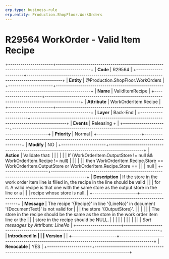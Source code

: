 ```yaml
---
erp.type: business-rule
erp.entity: Production.ShopFloor.WorkOrders
---
```


# R29564 WorkOrder - Valid Item Recipe
+----------------------+-----------------------------------------------------------------------------------------------+
| **Code**             | R29564                                                                                        |
+----------------------+-----------------------------------------------------------------------------------------------+
| **Entity**           | @Production.ShopFloor.WorkOrders                                                                                     |
+----------------------+-----------------------------------------------------------------------------------------------+
| **Name**             | ValidItemRecipe                                                                               |
+----------------------+-----------------------------------------------------------------------------------------------+
| **Attribute**        | WorkOrderItem.Recipe                                                                          |
+----------------------+-----------------------------------------------------------------------------------------------+
| **Layer**            | Back-End                                                                                      |
+----------------------+-----------------------------------------------------------------------------------------------+
| **Events**           | Releasing +                                                                                   |
+----------------------+-----------------------------------------------------------------------------------------------+
| **Priority**         | Normal                                                                                        |
+----------------------+-----------------------------------------------------------------------------------------------+
| **Modify**           | NO                                                                                            |
+----------------------+-----------------------------------------------------------------------------------------------+
| **Action**           | Validate that:                                                                                |
|                      |                                                                                               |
|                      | If (WorkOrderItem.OutputStore != null && WorkOrderItem.Recipe != null)                        |
|                      |                                                                                               |
|                      | then WorkOrderItem.Recipe.Store == WorkOrderItem.OutputStore or WorkOrderItem.Recipe.Store == |
|                      | null                                                                                          |
+----------------------+-----------------------------------------------------------------------------------------------+
| **Description**      | If the store in the work order item line is filled in, the recipe in the line should be valid |
|                      | for it. A valid recipe is that one with the same store as the output store in the line or a   |
|                      | recipe whose store is null.                                                                   |
+----------------------+-----------------------------------------------------------------------------------------------+
| **Message**          | The recipe \'{Recipe}\' in line \'{LineNo}\' in document \'{DocumentText}\' is not valid for  |
|                      | the store \'{OutputStore}\'.                                                                  |
|                      |                                                                                               |
|                      | The store in the recipe should be the same as the store in the work order item line or the    |
|                      | store in the recipe should be NULL.                                                           |
|                      |                                                                                               |
|                      |                                                                                               |
|                      |                                                                                               |
|                      | *Sort messages by Attribute: LineNo*                                                          |
+----------------------+-----------------------------------------------------------------------------------------------+
| **Introduced In      |                                                                                               |
| Version**            |                                                                                               |
+----------------------+-----------------------------------------------------------------------------------------------+
| **Revocable**        | YES                                                                                           |
+----------------------+-----------------------------------------------------------------------------------------------+

  

  

  
